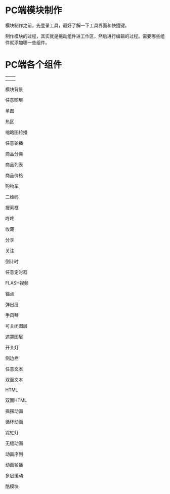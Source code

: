 # PC端模块制作

模块制作之前，先登录工具，最好了解一下工具界面和快捷键。

制作模块的过程，其实就是拖动组件进工作区，然后进行编辑的过程。需要哪些组件就添加哪一些组件。

# PC端各个组件

|  |  |
| :--- | :--- |
|  |  |
|  |  |

模块背景

任意图层

单图

热区

缩略图轮播

任意轮播

商品分类

商品列表

商品价格

购物车

二维码

搜索框

咚咚

收藏

分享

关注

倒计时

任意定时器

FLASH视频

锚点

弹出层

手风琴

可关闭图层

遮罩图层

开关灯

侧边栏

任意文本

双面文本

HTML

双面HTML

摇摆动画

循环动画

霓虹灯

无缝动画

动画序列

动画轮播

多层缓动

酷模块





